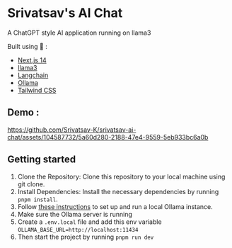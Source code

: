 # Srivatsav's AI Chat

A ChatGPT style AI application running on llama3

Built using 🚀 : 
- [Next.js 14](https://nextjs.org/)
- [llama3](https://llama.meta.com/llama3/)
- [Langchain](https://www.langchain.com/)
- [Ollama](https://ollama.com/)
- [Tailwind CSS](https://tailwindcss.com/)

## Demo : 
https://github.com/Srivatsav-K/srivatsav-ai-chat/assets/104587732/5a60d280-2188-47e4-9559-5eb933bc6a0b

## Getting started 
1. Clone the Repository: Clone this repository to your local machine using git clone.
2. Install Dependencies: Install the necessary dependencies by running `pnpm install`.
3. Follow [these instructions](https://github.com/jmorganca/ollama) to set up and run a local Ollama instance.
4. Make sure the Ollama server is running
5. Create a `.env.local` file and add this env variable `OLLAMA_BASE_URL=http://localhost:11434`
6. Then start the project by running `pnpm run dev`
